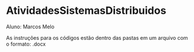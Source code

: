 # AtividadesSistemasDistribuidos

Aluno: Marcos Melo

As instruções para os códigos estão dentro das pastas em um arquivo com o formato: .docx
